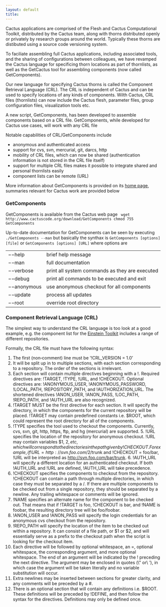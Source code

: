 ```yaml
---
layout: default
title: 
---
```

Cactus applications are comprised of the Flesh and Cactus Computational
Toolkit, distributed by the Cactus team, along with thorns distributed
openly or privately by research groups around the world. Typically these
thorns are distibuted using a source code versioning system.

To faciliate assembling full Cactus applications, including associated
tools, and the sharing of configurations between colleagues, we have
revamped the Cactus language for specificing thorn locations as part of
thornlists, as well as the GetCactus tool for assembling components (now
called GetComponents).

Our new language for specifying Cactus thorns is called the Component
Retrieval Language (CRL). The CRL is independent of Cactus and can be
used to specify locations of any kinds of components. Wilth Cactus, CRL
files (thornlists) can now include the Cactus flesh, parameter files,
group configuration files, visualization tools etc.

A new script, GetComponents, has been developed to assemble components
based on a CRL file. GetComponents, while developed for Cactus use
cases, will work with any CRL file

Notable capabilities of CRL/GetComponents include

-   anonymous and authenticated access
-   support for cvs, svn, mercurial, git, darcs, http
-   mobility of CRL files, which can now be shared (authentication
    information is not stored in the CRL file itself)
-   support for multiple CRL files makes it possible to integrate shared
    and personal thornlists easily
-   component lists can be remote (URL)

More information about GetComponents is provided on its [home
page](http://eseidel.org/projects/GetComponents/), summaries relevant
for Cactus work are provided below

### GetComponents

GetComponents is available from the Cactus web page
` wget http://www.cactuscode.org/download/GetComponents chmod 755 GetComponents`

Up-to-date documentation for GetComponents can be seen by executing
`./GetComponents --man` but basically the synthax is
`GetComponents [options] [file]` or `GetComponents [options] [URL]`
where options are

|             |                                                |
|-------------|------------------------------------------------|
| −−help      | brief help message                             |
| −−man       | full documentation                             |
| −−verbose   | print all system commands as they are executed |
| −−debug     | print all commands to be executed and exit     |
| −−anonymous | use anonymous checkout for all components      |
| −−update    | process all updates                            |
| −−root      | override root directory                        |

### Component Retrieval Language (CRL)

The simplest way to understand the CRL language is too look at a good
example, e.g. the component list for the [Einstein
Toolkit](https://svn.einsteintoolkit.org/manifest/einsteintoolkit.th)
includes a range of different repositories.

Formally, the CRL file must have the following syntax:

1.  The first (non‐comment) line must be ’!CRL\_VERSION = 1.0’
2.  It will be split up in to multiple sections, with each section
    corresponding to a repository. The order of the sections is
    irrelevant.
3.  Each section will contain multiple directives beginning with a !.
    Required directives are: !TARGET, !TYPE, !URL, and !CHECKOUT.
    Optional directives are: !ANONYMOUS\_USER, !ANONYMOUS\_PASSWORD,
    !LOCAL\_PATH, !REPOSITORY\_PATH, and !AUTHORIZATION\_URL. The
    shortened directives !ANON\_USER, !ANON\_PASS, !LOC\_PATH,
    !REPO\_PATH, and !AUTH\_URL are also recognized.
4.  !TARGET MUST be the first directive for each section. It will
    specify the directory, in which the components for the current
    repository will be placed. !TARGET may contain predefined constants
    i.e. $ROOT, which could represent the root directory for all of the
    components.
5.  !TYPE specifies the tool used to checkout the components. Currently,
    cvs, svn, git, http, https, ftp, and hg (mercurial) are
    supported. 5. !URL specifies the location of the repository for
    anonymous checkout. !URL may contain variables $1, $2, etc, which
    will correspond to the directories in the path given by !CHECKOUT.
    For example, if !URL = http://svn.foo.com/$2/trunk and !CHECKOUT =
    foo/bar, !URL will be interpreted as
    http://svn.foo.com/bar/trunk. 6. !AUTH\_URL will specify a different
    location for an authenticated checkout. If both !AUTH\_URL and !URL
    are defined, !AUTH\_URL will take precedence.
6.  !CHECKOUT specifies the components to checkout from the repository.
    !CHECKOUT can contain a path through multiple directories, in which
    case they must be separated by a /. If there are multiple components
    to be checked out from a single repository, they should be separated
    by a newline. Any trailing whitespace or comments will be ignored.
7.  !NAME specifies an alternate name for the component to be checked
    out. That means that if !TARGET is foo, !CHECKOUT is bar, and !NAME
    is foobar, the resulting directory tree will be foo/foobar.
8.  !ANON\_USER and !ANON\_PASS will specify the login credentials for
    an anonymous cvs checkout from the repository.
9.  !REPO\_PATH will specify the location of the item to be checked out
    within a repository. It can consist of a file path, or $1 or $2, and
    will essentially serve as a prefix to the checkout path when the
    script is looking for the checkout item.
10. Each directive will be followed by optional whitespace, an =,
    optional whitespace, the corresponding argument, and more optional
    whitespace. The end of an argument will be indicated by the !
    preceding the next directive. The argument may be enclosed in quotes
    (\\" or\\ ’), in which case the argument will be taken literally and
    no variable substitution will occur.
11. Extra newlines may be inserted between sections for greater clarity,
    and any comments will be preceded by a \#.
12. There is an optional section that will contain any definitions i.e.
    $ROOT. These definitions will be preceded by !DEFINE, and then
    follow the syntax for the directives. Definitions may only be
    defined once.
